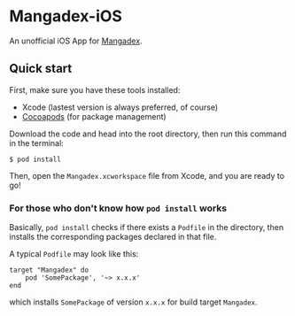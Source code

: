 # Mangadex-iOS
An unofficial iOS App for [Mangadex](mangadex.org).

## Quick start

First, make sure you have these tools installed:

- Xcode (lastest version is always preferred, of course)
- [Cocoapods](https://cocoapods.org/#install) (for package management)

Download the code and head into the root directory, then run this command in the terminal:
```
$ pod install
```

Then, open the `Mangadex.xcworkspace` file from Xcode, and you are ready to go!

### For those who don't know how `pod install` works

Basically, `pod install` checks if there exists a `Podfile` in the directory, then installs the corresponding packages declared in that file.

A typical `Podfile` may look like this:
```
target "Mangadex" do
    pod 'SomePackage', '~> x.x.x'
end
```
which installs `SomePackage` of version `x.x.x` for build target `Mangadex`.
